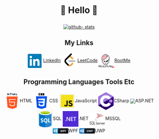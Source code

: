# <p align="center"> :space_invader: Hello :space_invader: </p>
<p align="center">
  <a href="https://github.com/lashaka">
    <img height="180em" width="410em" src="https://github-readme-stats-eight-theta.vercel.app/api?username=lashaka&show_icons=true&theme=cobalt&include_all_commits=true&count_private=true" alt="github- stats"/>
  </a>
</p>

## <p align="center"> My Links </p>
<div align="center">
  
<a href="https://www.linkedin.com/in/victor-rutskin-9a3a9a226/" target="blank"><img align="center" src="Icons/Social/LinkedIn.png" width="50" />LinkedIn</a>
<a href="https://leetcode.com/lashaka/" target="blank"><img align="center" src="Icons/Social/Leetcode.png" width="50" />LeetCode</a>
<a href="https://www.root-me.org/Lashaka?lang=en#5c7a86509b2bb852abfc42e4cd24679f" target="blank"><img align="center" src="Icons/Social/RootMe.png" width="50" />RootMe</a>
  
</div>

## <p align="center"> Programming Languages Tools Etc  </p>
<div align="center">

<a target="blank"><img align="center" src="Icons/HTML.png" width="50" />HTML</a>
<a target="blank"><img align="center" src="Icons/CSS.png" width="50" />CSS</a>
<a target="blank"><img align="center" src="Icons/JS.jpg" width="50" />JavaScript</a>
<a target="blank"><img align="center" src="Icons/csharp.png" width="50" />CSharp</a>
<a target="blank"><img align="center" src="Icons/ASP.NET.avif" width="50" />ASP.NET</a>
<a target="blank"><img align="center" src="Icons/SQL.png" width="50" />SQL</a>
<a target="blank"><img align="center" src="Icons/NET.png" width="50" />.NET</a>
<a target="blank"><img align="center" src="Icons/MSSQL.png" width="50" />MSSQL</a>
<br>
<a target="blank"><img align="center" src="Icons/WPF.jpeg" width="50" />WPF</a>
<a target="blank"><img align="center" src="Icons/UWP.png" width="50" />UWP</a>
</div>

